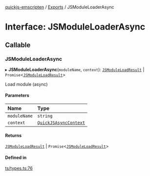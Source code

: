 [quickjs-emscripten](../README.md) / [Exports](../modules.md) / JSModuleLoaderAsync

# Interface: JSModuleLoaderAsync

## Callable

### JSModuleLoaderAsync

▸ **JSModuleLoaderAsync**(`moduleName`, `context`): [`JSModuleLoadResult`](../modules.md#jsmoduleloadresult) \| `Promise`<[`JSModuleLoadResult`](../modules.md#jsmoduleloadresult)\>

Load module (async)

#### Parameters

| Name | Type |
| :------ | :------ |
| `moduleName` | `string` |
| `context` | [`QuickJSAsyncContext`](../classes/QuickJSAsyncContext.md) |

#### Returns

[`JSModuleLoadResult`](../modules.md#jsmoduleloadresult) \| `Promise`<[`JSModuleLoadResult`](../modules.md#jsmoduleloadresult)\>

#### Defined in

[ts/types.ts:76](https://github.com/justjake/quickjs-emscripten/blob/main/ts/types.ts#L76)
